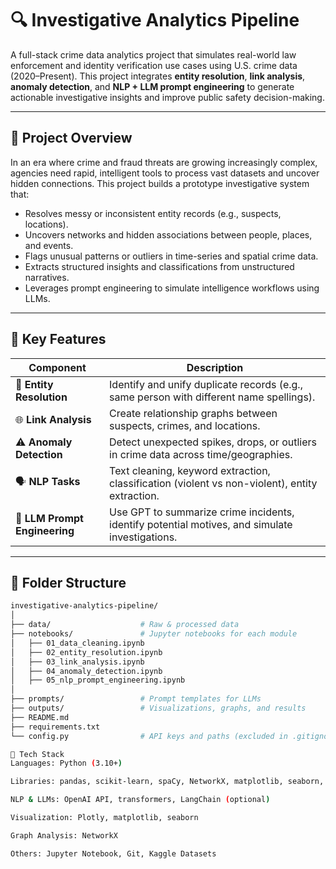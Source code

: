 # 🔍 Investigative Analytics Pipeline

A full-stack crime data analytics project that simulates real-world law enforcement and identity verification use cases using U.S. crime data (2020–Present). This project integrates **entity resolution**, **link analysis**, **anomaly detection**, and **NLP + LLM prompt engineering** to generate actionable investigative insights and improve public safety decision-making.

---

## 🚀 Project Overview

In an era where crime and fraud threats are growing increasingly complex, agencies need rapid, intelligent tools to process vast datasets and uncover hidden connections. This project builds a prototype investigative system that:

- Resolves messy or inconsistent entity records (e.g., suspects, locations).
- Uncovers networks and hidden associations between people, places, and events.
- Flags unusual patterns or outliers in time-series and spatial crime data.
- Extracts structured insights and classifications from unstructured narratives.
- Leverages prompt engineering to simulate intelligence workflows using LLMs.

---

## 🧠 Key Features

| Component              | Description |
|------------------------|-------------|
| 🧩 **Entity Resolution** | Identify and unify duplicate records (e.g., same person with different name spellings). |
| 🌐 **Link Analysis**      | Create relationship graphs between suspects, crimes, and locations. |
| ⚠️ **Anomaly Detection**  | Detect unexpected spikes, drops, or outliers in crime data across time/geographies. |
| 🗣️ **NLP Tasks**          | Text cleaning, keyword extraction, classification (violent vs non-violent), entity extraction. |
| 🤖 **LLM Prompt Engineering** | Use GPT to summarize crime incidents, identify potential motives, and simulate investigations. |

---

## 📂 Folder Structure

```bash
investigative-analytics-pipeline/
│
├── data/                    # Raw & processed data
├── notebooks/               # Jupyter notebooks for each module
│   ├── 01_data_cleaning.ipynb
│   ├── 02_entity_resolution.ipynb
│   ├── 03_link_analysis.ipynb
│   ├── 04_anomaly_detection.ipynb
│   ├── 05_nlp_prompt_engineering.ipynb
│
├── prompts/                 # Prompt templates for LLMs
├── outputs/                 # Visualizations, graphs, and results
├── README.md
├── requirements.txt
└── config.py                # API keys and paths (excluded in .gitignore)

🧪 Tech Stack
Languages: Python (3.10+)

Libraries: pandas, scikit-learn, spaCy, NetworkX, matplotlib, seaborn, fuzzywuzzy

NLP & LLMs: OpenAI API, transformers, LangChain (optional)

Visualization: Plotly, matplotlib, seaborn

Graph Analysis: NetworkX

Others: Jupyter Notebook, Git, Kaggle Datasets
